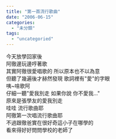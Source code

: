 ```yaml
---
title: "第一首流行歌曲"
date: "2006-06-15"
categories: 
  - "未分類"
tags: 
  - "uncategoried"
---
```


今天放學回家後  
阿徹邊玩邊哼著歌  
其實阿徹很愛唱歌的 所以原本也不以為意  
但聽了幾遍後才赫然發現 歌詞裡有"愛"的字眼  
咦~啥歌阿  
仔細一聽"愛我別走 如果你說 你不愛我..."  
原來是張學友的愛我別走  
哇哇 流行歌曲耶  
阿徹第一次唱流行歌曲耶  
不過跟徹爸實在很好奇這小子在哪學的  
看來得好好問問學校的老師了
